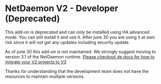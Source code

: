 # NetDaemon V2 - Developer (Deprecated)

This add-on is deprecated and can only be installed using HA advanced mode. You can still install it and use it. After june 30 you are using it at own risk since it will not get any updates including security update.

As of june 30 this add-on is not maintained. We strongly suggest moving to version 3.1 of the NetDaemon runtime.  [Please checkout de docs for how to migrate your V2 projects to V3](https://netdaemon.xyz)

Thanks for understanding that the development team does not have the resources to maintain multiple versions.
